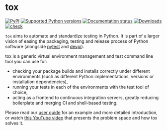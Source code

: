 # tox

[![PyPI](https://img.shields.io/pypi/v/tox)](https://pypi.org/project/tox/)
[![Supported Python
versions](https://img.shields.io/pypi/pyversions/tox.svg)](https://pypi.org/project/tox/)
[![Documentation
status](https://readthedocs.org/projects/tox/badge/?version=latest)](https://tox.readthedocs.io/en/latest/?badge=latest)
[![Downloads](https://pepy.tech/badge/tox/month)](https://pepy.tech/project/tox)
[![check](https://github.com/tox-dev/tox/actions/workflows/check.yml/badge.svg)](https://github.com/tox-dev/tox/actions/workflows/check.yml)

`tox` aims to automate and standardize testing in Python. It is part of a larger vision of easing the packaging, testing
and release process of Python software (alongside [pytest](https://docs.pytest.org/en/latest/) and
[devpi](https://www.devpi.net)).

tox is a generic virtual environment management and test command line tool you can use for:

- checking your package builds and installs correctly under different environments (such as different Python
  implementations, versions or installation dependencies),
- running your tests in each of the environments with the test tool of choice,
- acting as a frontend to continuous integration servers, greatly reducing boilerplate and merging CI and shell-based
  testing.

Please read our [user guide](https://tox.wiki/en/latest/user_guide.html#basic-example) for an example and more detailed
introduction, or watch [this YouTube video](https://www.youtube.com/watch?v=SFqna5ilqig) that presents the problem space
and how tox solves it.
